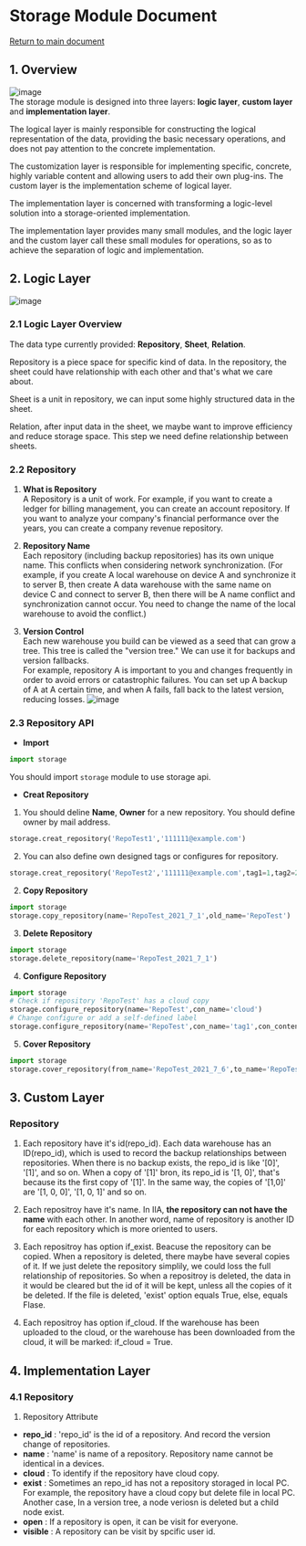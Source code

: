 # Storage Module Document

[Return to main document](../README.md)

## 1. Overview
 ![image](./document/structure.png)  
The storage module is designed into three layers: **logic layer**, **custom layer** and **implementation layer**.  

The logical layer is mainly responsible for constructing the logical representation of the data, providing the basic necessary operations, and does not pay attention to the concrete implementation.  

The customization layer is responsible for implementing specific, concrete, highly variable content and allowing users to add their own plug-ins. The custom layer is the implementation scheme of logical layer.  

The implementation layer is concerned with transforming a logic-level solution into a storage-oriented implementation.  

The implementation layer provides many small modules, and the logic layer and the custom layer call these small modules for operations, so as to achieve the separation of logic and implementation.  

## 2. Logic Layer
 ![image](./document/API.png)  
### 2.1 Logic Layer Overview
The data type currently provided: **Repository**, **Sheet**, **Relation**.  

Repository is a piece space for specific kind of data. In the repository, the sheet could have relationship with each other and that's what we care about.  

Sheet is a unit in repository, we can input some highly structured data in the sheet.

Relation, after input data in the sheet, we maybe want to improve efficiency and reduce storage space. This step we need define relationship between sheets.

### 2.2 Repository
1. __What is Repository__  
A Repository is a unit of work. For example, if you want to create a ledger for billing management, you can create an account repository. If you want to analyze your company's financial performance over the years, you can create a company revenue repository.  

2. __Repository Name__  
Each repository (including backup repositories) has its own unique name. This conflicts when considering network synchronization. (For example, if you create A local warehouse on device A and synchronize it to server B, then create A data warehouse with the same name on device C and connect to server B, then there will be A name conflict and synchronization cannot occur. You need to change the name of the local warehouse to avoid the conflict.)

3. __Version Control__  
Each new warehouse you build can be viewed as a seed that can grow a tree. This tree is called the "version tree." We can use it for backups and version fallbacks.  
For example, repository A is important to you and changes frequently in order to avoid errors or catastrophic failures. You can set up A backup of A at A certain time, and when A fails, fall back to the latest version, reducing losses.
 ![image](./document/versiontree.png)  

### 2.3 Repository API
* __Import__  
``` Python
import storage
```
You should import `storage` module to use storage api.  

* __Creat Repository__  
1. You should deline __Name__, __Owner__ for a new repository. You should define owner by mail address.  
``` Python
storage.creat_repository('RepoTest1','111111@example.com')
```
2. You can also define own designed tags or configures for repository. 
``` Python
storage.creat_repository('RepoTest2','111111@example.com',tag1=1,tag2=2)
```


2. __Copy Repository__  
``` Python
import storage
storage.copy_repository(name='RepoTest_2021_7_1',old_name='RepoTest')
```
3. __Delete Repository__  
``` Python
import storage
storage.delete_repository(name='RepoTest_2021_7_1')
```
4. __Configure Repository__  
``` Python
import storage
# Check if repository 'RepoTest' has a cloud copy
storage.configure_repository(name='RepoTest',con_name='cloud')
# Change configure or add a self-defined label
storage.configure_repository(name='RepoTest',con_name='tag1',con_content='New!')
```
5. __Cover Repository__  
``` Python
import storage
storage.cover_repository(from_name='RepoTest_2021_7_6',to_name='RepoTest')
```

## 3. Custom Layer
### Repository
1. Each repository have it's id(repo_id). 
Each data warehouse has an ID(repo_id), which is used to record the backup relationships between repositories. When there is no backup exists, the repo_id is like '[0]', '[1]', and so on. When a copy of '[1]' bron, its repo_id is '[1, 0]', that's because its the first copy of '[1]'. In the same way, the copies of '[1,0]' are '[1, 0, 0]', '[1, 0, 1]' and so on.  

2. Each repositroy have it's name.
In IIA, **the repository can not have the name** with each other. In another word, name of repository is another ID for each repository which is more oriented to users.  

3. Each repositroy has option if_exist.
Beacuse the repository can be copied. When a repository is deleted, there maybe have several copies of it. If we just delete the repository simplily, we could loss the full relationship of repositories. So when a repositroy is deleted, the data in it would be cleared but the id of it will be kept, unless all the copies of it be deleted. If the file is deleted, 'exist' option equals True, else, equals Flase.  

4. Each repositroy has option if_cloud. 
If the warehouse has been uploaded to the cloud, or the warehouse has been downloaded from the cloud, it will be marked: if_cloud = True.

## 4. Implementation Layer
### 4.1 Repository
1. Repository Attribute
* __repo_id__ : 'repo_id' is the id of a repository. And record the version change of repositories.
* __name__ : 'name' is name of a repository. Repository name cannot be identical in a devices.
* __cloud__ : To identify if the repository have cloud copy.
* __exist__ : Sometimes an repo_id has not a repository storaged in local PC. For example, the repository have a cloud copy but delete file in local PC. Another case, In a version tree, a node veriosn is deleted but a child node exist.
* __open__ : If a repository is open, it can be visit for everyone.
* __visible__ : A repository can be visit by spcific user id.